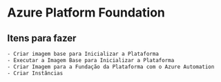 # Azure Platform Foundation

## Itens para fazer

```bash
- Criar imagem base para Inicializar a Plataforma
- Executar a Imagem Base para Inicializar a Plataforma
- Criar Imagem para a Fundação da Plataforma com o Azure Automation
- Criar Instâncias 
```
